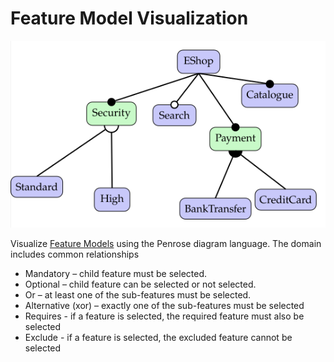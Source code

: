 # Feature Model Visualization

![EShop Example](./documentation/EShop.svg)

Visualize [Feature Models](https://en.wikipedia.org/wiki/Feature_model#Feature_modeling_notations) using the Penrose diagram language. The domain includes common relationships

* Mandatory – child feature must be selected.
* Optional – child feature can be selected or not selected.
* Or – at least one of the sub-features must be selected.
* Alternative (xor) – exactly one of the sub-features must be selected
* Requires - if a feature is selected, the required feature must also be selected
* Exclude - if a feature is selected, the excluded feature cannot be selected